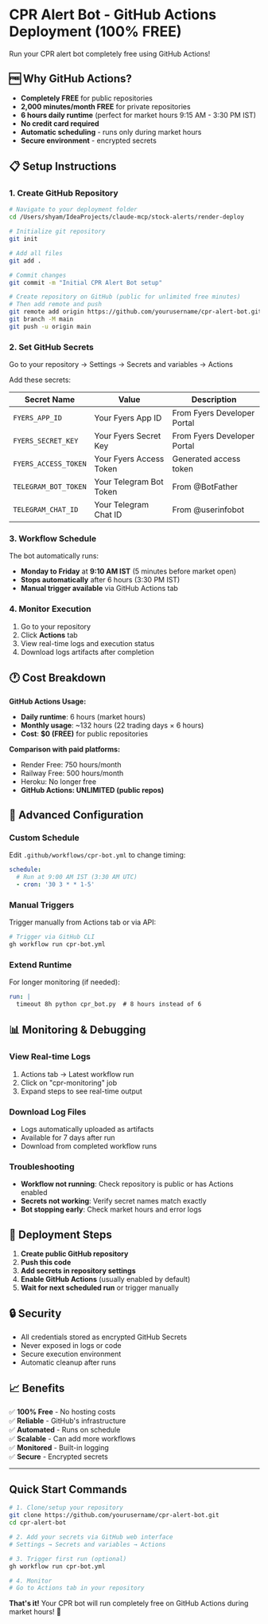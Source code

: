 # CPR Alert Bot - GitHub Actions Deployment (100% FREE)

Run your CPR alert bot completely free using GitHub Actions!

## 🆓 Why GitHub Actions?

- **Completely FREE** for public repositories
- **2,000 minutes/month FREE** for private repositories  
- **6 hours daily runtime** (perfect for market hours 9:15 AM - 3:30 PM IST)
- **No credit card required**
- **Automatic scheduling** - runs only during market hours
- **Secure environment** - encrypted secrets

## 📋 Setup Instructions

### 1. Create GitHub Repository

```bash
# Navigate to your deployment folder
cd /Users/shyam/IdeaProjects/claude-mcp/stock-alerts/render-deploy

# Initialize git repository
git init

# Add all files
git add .

# Commit changes
git commit -m "Initial CPR Alert Bot setup"

# Create repository on GitHub (public for unlimited free minutes)
# Then add remote and push
git remote add origin https://github.com/yourusername/cpr-alert-bot.git
git branch -M main
git push -u origin main
```

### 2. Set GitHub Secrets

Go to your repository → Settings → Secrets and variables → Actions

Add these secrets:

| Secret Name | Value | Description |
|-------------|--------|-------------|
| `FYERS_APP_ID` | Your Fyers App ID | From Fyers Developer Portal |
| `FYERS_SECRET_KEY` | Your Fyers Secret Key | From Fyers Developer Portal |
| `FYERS_ACCESS_TOKEN` | Your Fyers Access Token | Generated access token |
| `TELEGRAM_BOT_TOKEN` | Your Telegram Bot Token | From @BotFather |
| `TELEGRAM_CHAT_ID` | Your Telegram Chat ID | From @userinfobot |

### 3. Workflow Schedule

The bot automatically runs:
- **Monday to Friday** at **9:10 AM IST** (5 minutes before market open)
- **Stops automatically** after 6 hours (3:30 PM IST)
- **Manual trigger available** via GitHub Actions tab

### 4. Monitor Execution

1. Go to your repository
2. Click **Actions** tab
3. View real-time logs and execution status
4. Download logs artifacts after completion

## 🕐 Cost Breakdown

**GitHub Actions Usage:**
- **Daily runtime**: 6 hours (market hours)
- **Monthly usage**: ~132 hours (22 trading days × 6 hours)
- **Cost**: **$0 (FREE)** for public repositories

**Comparison with paid platforms:**
- Render Free: 750 hours/month
- Railway Free: 500 hours/month  
- Heroku: No longer free
- **GitHub Actions: UNLIMITED (public repos)**

## 🔧 Advanced Configuration

### Custom Schedule
Edit `.github/workflows/cpr-bot.yml` to change timing:

```yaml
schedule:
  # Run at 9:00 AM IST (3:30 AM UTC)
  - cron: '30 3 * * 1-5'
```

### Manual Triggers
Trigger manually from Actions tab or via API:

```bash
# Trigger via GitHub CLI
gh workflow run cpr-bot.yml
```

### Extend Runtime
For longer monitoring (if needed):

```yaml
run: |
  timeout 8h python cpr_bot.py  # 8 hours instead of 6
```

## 📊 Monitoring & Debugging

### View Real-time Logs
1. Actions tab → Latest workflow run
2. Click on "cpr-monitoring" job
3. Expand steps to see real-time output

### Download Log Files
- Logs automatically uploaded as artifacts
- Available for 7 days after run
- Download from completed workflow runs

### Troubleshooting
- **Workflow not running**: Check repository is public or has Actions enabled
- **Secrets not working**: Verify secret names match exactly
- **Bot stopping early**: Check market hours and error logs

## 🚀 Deployment Steps

1. **Create public GitHub repository**
2. **Push this code**
3. **Add secrets in repository settings**
4. **Enable GitHub Actions** (usually enabled by default)
5. **Wait for next scheduled run** or trigger manually

## 🔒 Security

- All credentials stored as encrypted GitHub Secrets
- Never exposed in logs or code
- Secure execution environment
- Automatic cleanup after runs

## 📈 Benefits

✅ **100% Free** - No hosting costs  
✅ **Reliable** - GitHub's infrastructure  
✅ **Automated** - Runs on schedule  
✅ **Scalable** - Can add more workflows  
✅ **Monitored** - Built-in logging  
✅ **Secure** - Encrypted secrets  

---

## Quick Start Commands

```bash
# 1. Clone/setup your repository
git clone https://github.com/yourusername/cpr-alert-bot.git
cd cpr-alert-bot

# 2. Add your secrets via GitHub web interface
# Settings → Secrets and variables → Actions

# 3. Trigger first run (optional)
gh workflow run cpr-bot.yml

# 4. Monitor
# Go to Actions tab in your repository
```

**That's it!** Your CPR bot will run completely free on GitHub Actions during market hours! 🎉